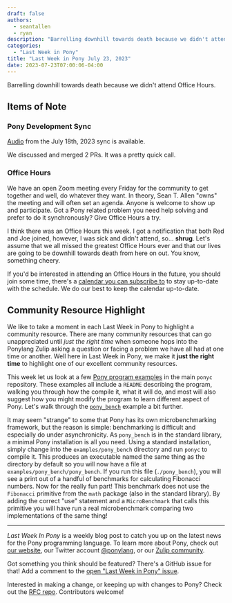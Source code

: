 ```yaml
---
draft: false
authors:
  - seantallen
  - ryan
description: "Barrelling downhill towards death because we didn't attend Office Hours."
categories:
  - "Last Week in Pony"
title: "Last Week in Pony July 23, 2023"
date: 2023-07-23T07:00:06-04:00
---
```


Barrelling downhill towards death because we didn't attend Office Hours.

<!-- more -->

## Items of Note

### Pony Development Sync

[Audio](https://vimeo.com/917348274) from the July 18th, 2023 sync is available.

We discussed and merged 2 PRs. It was a pretty quick call.

### Office Hours

We have an open Zoom meeting every Friday for the community to get together and well, do whatever they want. In theory, Sean T. Allen "owns" the meeting and will often set an agenda. Anyone is welcome to show up and participate. Got a Pony related problem you need help solving and prefer to do it synchronously? Give Office Hours a try.

I think there was an Office Hours this week. I got a notification that both Red and Joe joined, however, I was sick and didn't attend, so... **shrug**. Let's assume that we all missed the greatest Office Hours ever and that our lives are going to be downhill towards death from here on out. You know, something cheery.

If you'd be interested in attending an Office Hours in the future, you should join some time, there's a [calendar you can subscribe to](https://calendar.google.com/calendar/ical/4465e68ae24131ae00461a40893f2637a2c9ac510e311a44ff78680e2f183ce3%40group.calendar.google.com/public/basic.ics) to stay up-to-date with the schedule. We do our best to keep the calendar up-to-date.

## Community Resource Highlight

We like to take a moment in each Last Week in Pony to highlight a community resource. There are many community resources that can go unappreciated until _just the right time_ when someone hops into the Ponylang Zulip asking a question or facing a problem we have all had at one time or another. Well here in Last Week in Pony, we make it **just the right time** to highlight one of our excellent community resources.

This week let us look at a few [Pony program examples](https://github.com/ponylang/ponyc/tree/e0ead702cccbd97fec53ade927e940e9c13cd763/examples) in the main `ponyc` repository. These examples all include a `README` describing the program, walking you through how the compile it, what it will do, and most will also suggest how you might modify the program to learn different aspect of Pony. Let's walk through the [`pony_bench`](https://github.com/ponylang/ponyc/tree/e0ead702cccbd97fec53ade927e940e9c13cd763/examples/pony_bench) example a bit further.

It may seem "strange" to some that Pony has its own microbenchmarking framework, but the reason is simple: benchmarking is difficult and especially do under asynchronicity. As `pony_bench` is in the standard library, a minimal Pony installation is all you need. Using a standard installation, simply change into the `examples/pony_bench` directory and run `ponyc` to compile it. This produces an executable named the same thing as the directory by default so you will now have a file at `examples/pony_bench/pony_bench`. If you run this file (`./pony_bench`), you will see a print out of a handful of benchmarks for calculating Fibonacci numbers. Now for the really fun part! This benchmark does not use the `Fibonacci` primitive from the `math` package (also in the standard library). By adding the correct "use" statement and a `MicroBenchmark` that calls this primitive you will have run a real microbenchmark comparing two implementations of the same thing!

---

_Last Week In Pony_ is a weekly blog post to catch you up on the latest news for the Pony programming language. To learn more about Pony, check out [our website](https://ponylang.io), our Twitter account [@ponylang](https://twitter.com/ponylang), or our [Zulip community](https://ponylang.zulipchat.com).

Got something you think should be featured? There's a GitHub issue for that! Add a comment to the [open "Last Week in Pony" issue](https://github.com/ponylang/ponylang.github.io/issues?q=is%3Aissue+is%3Aopen+label%3Alast-week-in-pony).

Interested in making a change, or keeping up with changes to Pony? Check out the [RFC repo](https://github.com/ponylang/rfcs). Contributors welcome!
